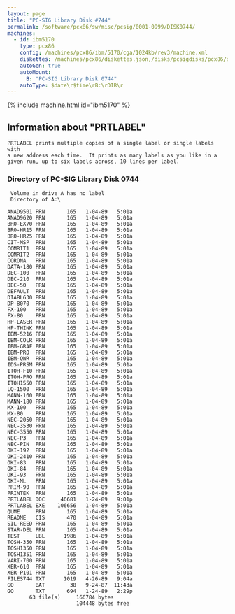 ```yaml
---
layout: page
title: "PC-SIG Library Disk #744"
permalink: /software/pcx86/sw/misc/pcsig/0001-0999/DISK0744/
machines:
  - id: ibm5170
    type: pcx86
    config: /machines/pcx86/ibm/5170/cga/1024kb/rev3/machine.xml
    diskettes: /machines/pcx86/diskettes.json,/disks/pcsigdisks/pcx86/diskettes.json
    autoGen: true
    autoMount:
      B: "PC-SIG Library Disk 0744"
    autoType: $date\r$time\rB:\rDIR\r
---
```


{% include machine.html id="ibm5170" %}

## Information about "PRTLABEL"

    PRTLABEL prints multiple copies of a single label or single labels with
    a new address each time.  It prints as many labels as you like in a
    given run, up to six labels across, 10 lines per label.

### Directory of PC-SIG Library Disk 0744

     Volume in drive A has no label
     Directory of A:\

    ANAD9501 PRN       165   1-04-89   5:01a
    ANAD9620 PRN       165   1-04-89   5:01a
    BRO-EX70 PRN       165   1-04-89   5:01a
    BRO-HR15 PRN       165   1-04-89   5:01a
    BRO-HR25 PRN       165   1-04-89   5:01a
    CIT-MSP  PRN       165   1-04-89   5:01a
    COMRIT1  PRN       165   1-04-89   5:01a
    COMRIT2  PRN       165   1-04-89   5:01a
    CORONA   PRN       165   1-04-89   5:01a
    DATA-180 PRN       165   1-04-89   5:01a
    DEC-100  PRN       165   1-04-89   5:01a
    DEC-210  PRN       165   1-04-89   5:01a
    DEC-50   PRN       165   1-04-89   5:01a
    DEFAULT  PRN       165   1-04-89   5:01a
    DIABL630 PRN       165   1-04-89   5:01a
    DP-8070  PRN       165   1-04-89   5:01a
    FX-100   PRN       165   1-04-89   5:01a
    FX-80    PRN       165   1-04-89   5:01a
    HP-LASER PRN       165   1-04-89   5:01a
    HP-THINK PRN       165   1-04-89   5:01a
    IBM-5216 PRN       165   1-04-89   5:01a
    IBM-COLR PRN       165   1-04-89   5:01a
    IBM-GRAF PRN       165   1-04-89   5:01a
    IBM-PRO  PRN       165   1-04-89   5:01a
    IBM-QWR  PRN       165   1-04-89   5:01a
    IDS-PRSM PRN       165   1-04-89   5:01a
    ITOH-F10 PRN       165   1-04-89   5:01a
    ITOH-PRO PRN       165   1-04-89   5:01a
    ITOH1550 PRN       165   1-04-89   5:01a
    LQ-1500  PRN       165   1-04-89   5:01a
    MANN-160 PRN       165   1-04-89   5:01a
    MANN-180 PRN       165   1-04-89   5:01a
    MX-100   PRN       165   1-04-89   5:01a
    MX-80    PRN       165   1-04-89   5:01a
    NEC-2050 PRN       165   1-04-89   5:01a
    NEC-3530 PRN       165   1-04-89   5:01a
    NEC-3550 PRN       165   1-04-89   5:01a
    NEC-P3   PRN       165   1-04-89   5:01a
    NEC-PIN  PRN       165   1-04-89   5:01a
    OKI-192  PRN       165   1-04-89   5:01a
    OKI-2410 PRN       165   1-04-89   5:01a
    OKI-83   PRN       165   1-04-89   5:01a
    OKI-84   PRN       165   1-04-89   5:01a
    OKI-93   PRN       165   1-04-89   5:01a
    OKI-ML   PRN       165   1-04-89   5:01a
    PRIM-90  PRN       165   1-04-89   5:01a
    PRINTEK  PRN       165   1-04-89   5:01a
    PRTLABEL DOC     46681   1-24-89   9:01p
    PRTLABEL EXE    106656   1-04-89   5:01a
    QUME     PRN       165   1-04-89   5:01a
    README   CIS       470   1-04-89   5:01a
    SIL-REED PRN       165   1-04-89   5:01a
    STAR-DEL PRN       165   1-04-89   5:01a
    TEST     LBL      1986   1-04-89   5:01a
    TOSH-350 PRN       165   1-04-89   5:01a
    TOSH1350 PRN       165   1-04-89   5:01a
    TOSH1351 PRN       165   1-04-89   5:01a
    VARI-700 PRN       165   1-04-89   5:01a
    XER-610  PRN       165   1-04-89   5:01a
    XER-P101 PRN       165   1-04-89   5:01a
    FILES744 TXT      1019   4-26-89   9:04a
    GO       BAT        38   9-24-87  11:43a
    GO       TXT       694   1-24-89   2:29p
           63 file(s)     166784 bytes
                          104448 bytes free
